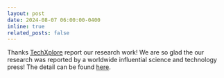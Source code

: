 ```yaml
---
layout: post
date: 2024-08-07 06:00:00-0400
inline: true
related_posts: false
---
```


Thanks [TechXplore](https://techxplore.com/) report our research work! We are so glad the our research was reported by a worldwide influential science and technology press! The detail can be found [here](https://techxplore.com/news/2024-08-method-detumble-rigid-satellites-robots.html).



